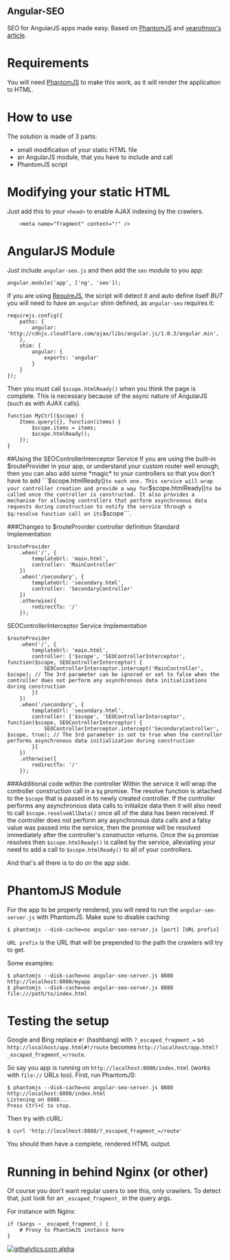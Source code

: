 Angular-SEO
-----------

SEO for AngularJS apps made easy. Based on [PhantomJS](http://phantomjs.org/) and [yearofmoo's article](http://www.yearofmoo.com/2012/11/angularjs-and-seo.html).


Requirements
============

You will need [PhantomJS](http://phantomjs.org/) to make this work, as it will render the application to HTML.


How to use
==========

The solution is made of 3 parts:
- small modification of your static HTML file
- an AngularJS module, that you have to include and call
- PhantomJS script


Modifying your static HTML
==========================

Just add this to your `<head>` to enable AJAX indexing by the crawlers.
```
    <meta name="fragment" content="!" />
```

AngularJS Module
================

Just include `angular-seo.js` and then add the `seo` module to you app:
```
angular.module('app', ['ng', 'seo']);
```

If you are using [RequireJS](http://requirejs.org/), the script will detect it and auto define itself *BUT* you will need to have an `angular` shim defined, as `angular-seo` requires it:
```
requirejs.config({
    paths: {
        angular: 'http://cdnjs.cloudflare.com/ajax/libs/angular.js/1.0.3/angular.min',
    },
    shim: {
        angular: {
            exports: 'angular'
        }
    }
});
```

Then you must call `$scope.htmlReady()` when you think the page is complete. This is necessary because of the async nature of AngularJS (such as with AJAX calls).
```
function MyCtrl($scope) {
    Items.query({}, function(items) {
        $scope.items = items;
        $scope.htmlReady();
    });
}
```

##Using the SEOControllerInterceptor Service
If you are using the built-in $routeProvider in your app, or understand your custom router well enough, then you can also add some *magic* to your controllers so that you don't have to add ```$scope.htmlReady()``` to each one.
This service will wrap your controller creation and provide a way for ```$scope.htmlReady()``` to be called once the controller is constructed. It also provides a mechanism for allowing controllers that perform asynchronous data requests during construction to notify the service through a $q:resolve function call on its ```$scope```.

###Changes to $routeProvider controller definition
Standard Implementation

```
$routeProvider
    .when('/', {
        templateUrl: 'main.html',
        controller: 'MainController'
    })
    .when('/secondary', {
        templateUrl: 'secondary.html',
        controller: 'SecondaryController'
    })
    .otherwise({
        redirectTo: '/'
    });
```

SEOControllerInterceptor Service Implementation

```
$routeProvider
    .when('/', {
        templateUrl: 'main.html',
        controller: ['$scope', 'SEOControllerInterceptor', function($scope, SEOControllerInterceptor) {
            SEOControllerInterceptor.intercept('MainController', $scope); // The 3rd parameter can be ignored or set to false when the controller does not perform any asynchronous data initializations during construction
        }]
    })
    .when('/secondary', {
        templateUrl: 'secondary.html',
        controller: ['$scope', 'SEOControllerInterceptor', function($scope, SEOControllerInterceptor) {
            SEOControllerInterceptor.intercept('SecondaryController', $scope, true); // The 3rd parameter is set to true when the controller performs asynchronous data initialization during construction
        }]
    })
    .otherwise({
        redirectTo: '/'
    });
```

###Additional code within the controller
Within the service it will wrap the controller construction call in a ```$q``` promise. The resolve function is attached to the ```$scope``` that is passed in to newly created controller. If the controller performs any asynchronous data calls to initialize data then it will also need to call ```$scope.resolveAllData()``` once all of the data has been received. If the controller does not perform any asynchronous data calls and a falsy value was passed into the service, then the promise will be resolved immediately after the controller's constructor returns.
Once the ```$q``` promise resolves then ```$scope.htmlReady()``` is called by the service, alleviating your need to add a call to ```$scope.htmlReady()``` to all of your controllers.



And that's all there is to do on the app side.


PhantomJS Module
================

For the app to be properly rendered, you will need to run the `angular-seo-server.js` with PhantomJS.
Make sure to disable caching:
```
$ phantomjs --disk-cache=no angular-seo-server.js [port] [URL prefix]
```

`URL prefix` is the URL that will be prepended to the path the crawlers will try to get.

Some examples:
```
$ phantomjs --disk-cache=no angular-seo-server.js 8888 http://localhost:8000/myapp
$ phantomjs --disk-cache=no angular-seo-server.js 8888 file:///path/to/index.html
```


Testing the setup
=================

Google and Bing replace `#!` (hashbang) with `?_escaped_fragment_=` so `http://localhost/app.html#!/route` becomes `http://localhost/app.html?_escaped_fragment_=/route`.

So say you app is running on `http://localhost:8000/index.html` (works with `file://` URLs too).
First, run PhantomJS:
```
$ phantomjs --disk-cache=no angular-seo-server.js 8888 http://localhost:8000/index.html
Listening on 8888...
Press Ctrl+C to stop.
```

Then try with cURL:
```
$ curl 'http://localhost:8888/?_escaped_fragment_=/route'
```

You should then have a complete, rendered HTML output.


Running in behind Nginx (or other)
==================================

Of course you don't want regular users to see this, only crawlers.
To detect that, just look for an `_escaped_fragment_` in the query args.

For instance with Nginx:
```
if ($args ~ _escaped_fragment_) {
    # Proxy to PhantomJS instance here
}
```
[![githalytics.com alpha](https://cruel-carlota.pagodabox.com/3a55c16a191c4c8222beddcf429c2608 "githalytics.com")](http://githalytics.com/steeve/angular-seo)